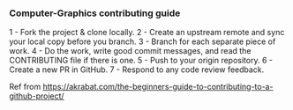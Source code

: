 ### Computer-Graphics contributing guide
1 - Fork the project & clone locally.
2 - Create an upstream remote and sync your local copy before you branch.
3 - Branch for each separate piece of work.
4 - Do the work, write good commit messages, and read the CONTRIBUTING file if there is one.
5 - Push to your origin repository.
6 - Create a new PR in GitHub.
7 - Respond to any code review feedback.

Ref from https://akrabat.com/the-beginners-guide-to-contributing-to-a-github-project/
